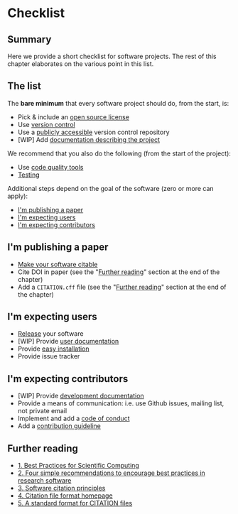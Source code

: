 # Checklist

## Summary
Here we provide a short checklist for software projects. The rest of this chapter elaborates on the various point in this list.

## The list

The __bare minimum__ that every software project should do, from the start, is:
* Pick & include an [open source license]( /open_research/02/softwarelicenses)
* Use [version control](/version_control/version_control)
* Use a [publicly accessible](/open_research/02/opensourcesoftware)
 version control repository
* [WIP] Add [documentation describing the project]()


We recommend that you also do the following (from the start of the project):
* Use [code quality tools](/code_quality/code_quality)
* [Testing](/testing/testing)


Additional steps depend on the goal of the software (zero or more can apply):
* [I'm publishing a paper](#im-publishing-a-paper)
* [I'm expecting users](#im-expecting-users)
* [I'm expecting contributors](#im-expecting-contributors)

## I'm publishing a paper

* [Make your software citable](/software_checklist/01/making_software_citable)
* Cite DOI in paper (see the "[Further reading](#further-reading)" section at the end of the chapter)
* Add a `CITATION.cff` file (see the "[Further reading](#further-reading)" section at the end of the chapter)


## I'm expecting users

* [Release](/software_checklist/02/releases) your software
* [WIP] Provide [user documentation](/software_documentation/02/project_documentation)
* Provide [easy installation](/software_checklist/02/releases#one-command-install)
* Provide issue tracker


## I'm expecting contributors

* [WIP] Provide [development documentation](/software_documentation/02/code_documentation)
* Provide a means of communication: i.e. use Github issues, mailing list, not private email
* Implement and add a [code of conduct](/collaborating_github/3/getting_contributors#code-of-conduct)
* Add a [contribution guideline](/collaborating_github/3/getting_contributors#code-of-conduct)


## Further reading
- [1. Best Practices for Scientific Computing
](https://journals.plos.org/plosbiology/article?id=10.1371/journal.pbio.1001745)
- [2. Four simple recommendations to encourage best practices in research software](https://www.ncbi.nlm.nih.gov/pmc/articles/PMC5490478/)
- [3. Software citation principles](https://www.force11.org/software-citation-principles)
- [4. Citation file format homepage](https://citation-file-format.github.io)
- [5. A standard format for CITATION files](https://software.ac.uk/blog/2017-12-12-standard-format-citation-files)
